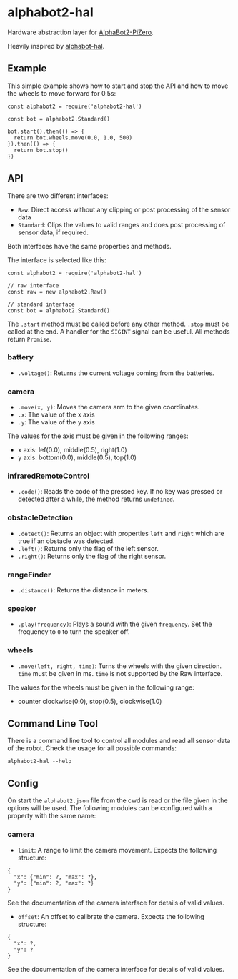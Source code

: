 # alphabot2-hal

Hardware abstraction layer for [AlphaBot2-PiZero](https://www.waveshare.com/wiki/AlphaBot2-PiZero).

Heavily inspired by [alphabot-hal](https://github.com/rakeshpai/alphabot-hal).

## Example

This simple example shows how to start and stop the API and how to move the wheels to move forward for 0.5s:

```
const alphabot2 = require('alphabot2-hal')

const bot = alphabot2.Standard()

bot.start().then(() => {
  return bot.wheels.move(0.0, 1.0, 500)
}).then(() => {
  return bot.stop()
})
```

## API

There are two different interfaces:

- `Raw`: Direct access without any clipping or post processing of the sensor data
- `Standard`: Clips the values to valid ranges and does post processing of sensor data, if required.

Both interfaces have the same properties and methods.

The interface is selected like this:

```
const alphabot2 = require('alphabot2-hal')

// raw interface
const raw = new alphabot2.Raw()

// standard interface
const bot = alphabot2.Standard()
```

The `.start` method must be called before any other method.
`.stop` must be called at the end.
A handler for the `SIGINT` signal can be useful. 
All methods return `Promise`.

### battery

- `.voltage()`: Returns the current voltage coming from the batteries.

### camera

- `.move(x, y)`: Moves the camera arm to the given coordinates.
- `.x`: The value of the x axis
- `.y`: The value of the y axis

The values for the axis must be given in the following ranges:

- x axis: lef(0.0), middle(0.5), right(1.0)
- y axis: bottom(0.0), middle(0.5), top(1.0)

### infraredRemoteControl

- `.code()`: Reads the code of the pressed key.
If no key was pressed or detected after a while, the method returns `undefined`. 

### obstacleDetection

- `.detect()`: Returns an object with properties `left` and `right` which are true if an obstacle was detected.
- `.left()`: Returns only the flag of the left sensor.
- `.right()`: Returns only the flag of the right sensor.

### rangeFinder

- `.distance()`: Returns the distance in meters.

### speaker

- `.play(frequency)`: Plays a sound with the given `frequency`.
Set the frequency to `0` to turn the speaker off.

### wheels

- `.move(left, right, time)`: Turns the wheels with the given direction.
`time` must be given in ms.
`time` is not supported by the Raw interface.

The values for the wheels must be given in the following range:

- counter clockwise(0.0), stop(0.5), clockwise(1.0)

## Command Line Tool

There is a command line tool to control all modules and read all sensor data of the robot.
Check the usage for all possible commands:

```
alphabot2-hal --help
```

## Config

On start the `alphabot2.json` file from the cwd is read or the file given in the options will be used.
The following modules can be configured with a property with the same name:

### camera

- `limit`: A range to limit the camera movement.
Expects the following structure:
```
{
  "x": {"min": ?, "max": ?},
  "y": {"min": ?, "max": ?}
}
```
See the documentation of the camera interface for details of valid values.
  
- `offset`: An offset to calibrate the camera.
Expects the following structure:
```
{
  "x": ?,
  "y": ?
}
```
See the documentation of the camera interface for details of valid values.
